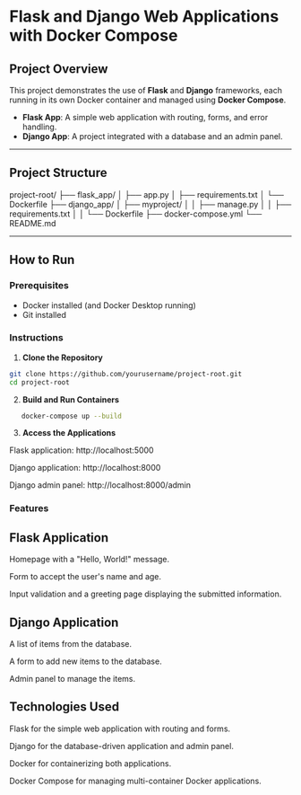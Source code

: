 #  Flask and Django Web Applications with Docker Compose

##  Project Overview

This project demonstrates the use of **Flask** and **Django** frameworks, each running in its own Docker container and managed using **Docker Compose**.

- **Flask App**: A simple web application with routing, forms, and error handling.
- **Django App**: A project integrated with a database and an admin panel.

---

##  Project Structure

project-root/ ├── flask_app/ │ ├── app.py │ ├── requirements.txt │ └── Dockerfile ├── django_app/ │ ├── myproject/ │ │ ├── manage.py │ │ ├── requirements.txt │ │ └── Dockerfile ├── docker-compose.yml └── README.md


---

##  How to Run

### Prerequisites

- Docker installed (and Docker Desktop running)
- Git installed

### Instructions

1. **Clone the Repository**

```bash
git clone https://github.com/yourusername/project-root.git
cd project-root
```

2. **Build and Run Containers**
```bash
   docker-compose up --build
```

3. **Access the Applications**

Flask application: http://localhost:5000

Django application: http://localhost:8000

Django admin panel: http://localhost:8000/admin

### Features
## Flask Application
Homepage with a "Hello, World!" message.

Form to accept the user's name and age.

Input validation and a greeting page displaying the submitted information.

## Django Application
A list of items from the database.

A form to add new items to the database.

Admin panel to manage the items.

## Technologies Used
Flask for the simple web application with routing and forms.

Django for the database-driven application and admin panel.

Docker for containerizing both applications.

Docker Compose for managing multi-container Docker applications.

